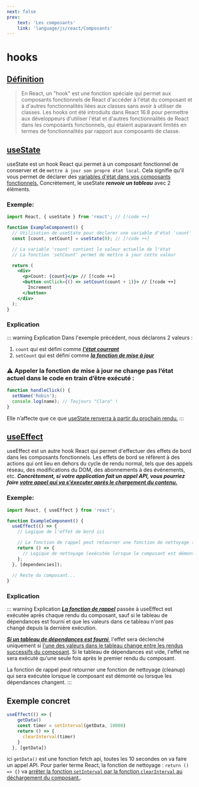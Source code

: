 ```yaml
---
next: false
prev: 
    text: 'Les composants'
    link: 'language/js/react/Composants'
---
```


# hooks

## <u>Définition</u>

>En React, un "hook" est une fonction spéciale qui permet aux composants fonctionnels de React d'accéder à l'état du composant et à d'autres fonctionnalités liées aux classes sans avoir à utiliser de classes. Les hooks ont été introduits dans React 16.8 pour permettre aux développeurs d'utiliser l'état et d'autres fonctionnalités de React dans les composants fonctionnels, qui étaient auparavant limités en termes de fonctionnalités par rapport aux composants de classe.

## <u>useState</u>

useState est un hook React qui permet à un composant fonctionnel de conserver et de `mettre à jour son propre état local`. Cela signifie qu'il vous permet de déclarer des <u>variables d'état dans vos composants fonctionnels.</u>
Concrètement, le useState ***renvoie un tableau*** avec 2 éléments.

### Exemple:
```jsx
import React, { useState } from 'react'; // [!code ++]

function ExampleComponent() {
  // Utilisation de useState pour déclarer une variable d'état 'count' avec une valeur initiale de 0
  const [count, setCount] = useState(0); // [!code ++]

  // La variable 'count' contient la valeur actuelle de l'état
  // La fonction 'setCount' permet de mettre à jour cette valeur

  return (
    <div>
      <p>Count: {count}</p> // [!code ++]
      <button onClick={() => setCount(count + 1)}> // [!code ++]
        Increment
      </button>
    </div>
  );
}

```
### Explication
::: warning Explication
Dans l'exemple précédent, nous déclarons 2 valeurs :
1. `count` qui est défini comme ***<u>l'état courrant</u>***
2. `setCount` qui est défini comme ***<u>la fonction de mise à jour</u>***

<h3>⚠️ Appeler la fonction de mise à jour ne change pas l’état actuel dans le code en train d’être exécuté :</h3>

```jsx
function handleClick() {
  setName('Robin');
  console.log(name); // Toujours "Clara" !
}
```
Elle n’affecte que ce que <u>useState renverra à partir du prochain rendu.</u>
:::

## <u>useEffect</u>

useEffect est un autre hook React qui permet d'effectuer des effets de bord dans les composants fonctionnels. Les effets de bord se réfèrent à des actions qui ont lieu en dehors du cycle de rendu normal, tels que des appels réseau, des modifications du DOM, des abonnements à des événements, etc.
***Concrètement, si votre application fait un appel API, vous pourriez faire <u>votre appel qui va s'éxecuter après le chargement du contenu.</u>***

### Exemple:
```jsx
import React, { useEffect } from 'react';

function ExampleComponent() {
  useEffect(() => {
    // Logique de l'effet de bord ici

    // La fonction de rappel peut retourner une fonction de nettoyage (cleanup) optionnelle
    return () => {
      // Logique de nettoyage (exécutée lorsque le composant est démonté ou lorsque les dépendances changent)
    };
  }, [dependencies]);
  
  // Reste du composant...
}
```
### Explication
::: warning Explication
***<u>La fonction de rappel</u>*** passée à useEffect est exécutée après chaque rendu du composant, sauf si le tableau de dépendances est fourni et que les valeurs dans ce tableau n'ont pas changé depuis la dernière exécution.

***<u>Si un tableau de dépendances est fourni</u>***, l'effet sera déclenché uniquement si <u>l'une des valeurs dans le tableau change entre les rendus successifs du composant</u>. Si le tableau de dépendances est vide, l'effet ne sera exécuté qu'une seule fois après le premier rendu du composant.

La fonction de rappel peut retourner une fonction de nettoyage (cleanup) qui sera exécutée lorsque le composant est démonté ou lorsque les dépendances changent.
:::

## Exemple concret
```jsx
useEffect(() => {
    getData()
    const timer = setInterval(getData, 10000)
    return () => {
      clearInterval(timer)
    }
  }, [getData])
```
ici `getData()` est une fonction fetch api, toutes les 10 secondes on va faire un appel API. Pour parler terme React, la fonction de nettoyage : `return () => {}` va <u>arrêter la fonction `setInterval` par la fonction `clearInterval` au déchargement du composant.</u>.